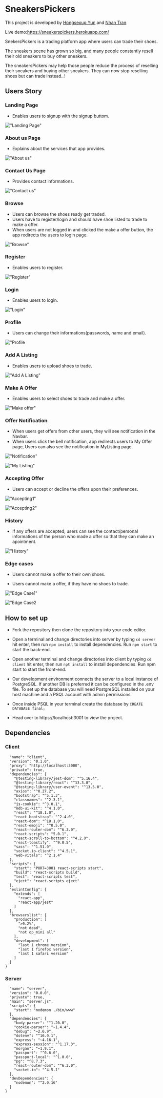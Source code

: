 # SneakersPickers

This project is developed by <a href="https://github.com/Hongseoupyun">Hongseoup Yun</a> and <a href="https://github.com/nktrancs">Nhan Tran</a>

Live demo:https://sneakerspickers.herokuapp.com/

SnekersPickers is a trading platform app where users can trade their shoes.

The sneakers scene has grown so big, and many people constantly resell their old sneakers to buy other sneakers.

The sneakersPickers may help those people reduce the process of reselling their sneakers and buying other sneakers. They can now stop reselling shoes but can trade instead..!

## Users Story

### Landing Page
- Enables users to signup with the signup buttom.

!["Landing Page"](https://github.com/Hongseoupyun/SneakersPickers-New-version-/blob/main/docs/LandingPage.png?raw=true)

### About us Page
- Explains about the services that app provides.

!["About us"](https://github.com/Hongseoupyun/SneakersPickers-New-version-/blob/main/docs/AboutUsPage.png?raw=true)

### Contact Us Page

- Provides contact informations.

!["Contact us"](https://github.com/Hongseoupyun/SneakersPickers-New-version-/blob/main/docs/ContactUsPage.png?raw=true)


### Browse

- Users can browse the shoes ready get traded.
- Users have to register/login and should have shoe listed to trade to make a offer.
- When users are not logged in and clicked the make a offer button, the app redirects the users to login page.

!["Browse"](https://github.com/Hongseoupyun/SneakersPickers-New-version-/blob/main/docs/BrowsPage.png?raw=true)

### Register

- Enables users to register.

!["Register"](https://github.com/Hongseoupyun/SneakersPickers-New-version-/blob/main/docs/RegisterPage.png?raw=true)

### Login

- Enables users to login.

!["Login"](https://github.com/Hongseoupyun/SneakersPickers-New-version-/blob/main/docs/Login.png?raw=true)

### Profile

- Users can change their informations(passwords, name and email).

!["Profile](https://github.com/Hongseoupyun/SneakersPickers-New-version-/blob/main/docs/Profile.png?raw=true)

### Add A Listing

- Enables users to upload shoes to trade.

!["Add A Listing"](https://github.com/Hongseoupyun/SneakersPickers-New-version-/blob/main/docs/AddAListingPage.png?raw=true)

### Make A Offer

- Enables users to select shoes to trade and make a offer.

!["Make offer"](https://github.com/Hongseoupyun/SneakersPickers-New-version-/blob/main/docs/Offering.png?raw=true)

### Offer Notification

- When users get offers from other users, they will see notification in the Navbar.
- When users click the bell notification, app redirects users to My Offer page, Users can also see the notification in MyListing page.

!["Notification"](https://github.com/Hongseoupyun/SneakersPickers-New-version-/blob/main/docs/OfferNotification.png?raw=true)

!["My Listing"](https://github.com/Hongseoupyun/SneakersPickers-New-version-/blob/main/docs/MyListing.png?raw=true)

### Accepting Offer

- Users can accept or decline the offers upon their preferences.

!["Accepting1"](https://github.com/Hongseoupyun/SneakersPickers-New-version-/blob/main/docs/AcceptingOffer.png?raw=true)

!["Accepting2"](https://github.com/Hongseoupyun/SneakersPickers-New-version-/blob/main/docs/AcceptingOffer2.png?raw=true)


### History

- If any offers are accepted, users can see the contact/personal informations of the person who made a offer so that they can make an apointment.

!["History"](https://github.com/Hongseoupyun/SneakersPickers-New-version-/blob/main/docs/History.png?raw=true)


### Edge cases

- Users cannot make a offer to their own shoes.

- Users cannot make a offer, if they have no shoes to trade.

!["Edge Case1"](https://github.com/Hongseoupyun/SneakersPickers-New-version-/blob/main/docs/EdgeCase-CannotOfferMine.png?raw=true)

!["Edge Case2](https://github.com/Hongseoupyun/SneakersPickers-New-version-/blob/main/docs/EdgeCase-Cantofferwithnolisting.png?raw=true)

## How to set up

- Fork the repository then clone the repository into your code editor.

- Open a terminal and change directories into server by typing ``` cd server ``` hit enter, then run ```npm install``` to install dependencies. Run ```npm start``` to start the back-end.

- Open another terminal and change directories into client by typing ```cd client``` hit enter, then run ```npt install``` to install dependencies. Run npm start to start the front-end.

- Our development environment connects the server to a local instance of PostgreSQL. If another DB is preferred it can be configured in the .env file.
To set up the database you will need PostgreSQL installed on your host machine and a PSQL account with admin permissions.

- Once inside PSQL in your terminal create the database by ```CREATE DATABASE final;```

- Head over to https://localhost:3001 to view the project.

## Dependencies

### Client

```{
  "name": "client",
  "version": "0.1.0",
  "proxy": "http://localhost:3000",
  "private": true,
  "dependencies": {
    "@testing-library/jest-dom": "^5.16.4",
    "@testing-library/react": "^13.3.0",
    "@testing-library/user-event": "^13.5.0",
    "axios": "^0.27.2",
    "bootstrap": "^5.1.3",
    "classnames": "^2.3.1",
    "js-cookie": "^3.0.1",
    "mdb-ui-kit": "^4.1.0",
    "react": "^18.1.0",
    "react-bootstrap": "^2.4.0",
    "react-dom": "^18.1.0",
    "react-emoji": "^0.5.0",
    "react-router-dom": "^6.3.0",
    "react-scripts": "5.0.1",
    "react-scroll-to-bottom": "^4.2.0",
    "react-toastify": "^9.0.5",
    "sass": "^1.51.0",
    "socket.io-client": "^4.5.1",
    "web-vitals": "^2.1.4"
  },
  "scripts": {
    "start": "PORT=3001 react-scripts start",
    "build": "react-scripts build",
    "test": "react-scripts test",
    "eject": "react-scripts eject"
  },
  "eslintConfig": {
    "extends": [
      "react-app",
      "react-app/jest"
    ]
  },
  "browserslist": {
    "production": [
      ">0.2%",
      "not dead",
      "not op_mini all"
    ],
    "development": [
      "last 1 chrome version",
      "last 1 firefox version",
      "last 1 safari version"
    ]
  }
}
```

### Server

```{
  "name": "server",
  "version": "0.0.0",
  "private": true,
  "main": "server.js",
  "scripts": {
    "start": "nodemon ./bin/www"
  },
  "dependencies": {
    "body-parser": "^1.20.0",
    "cookie-parser": "~1.4.4",
    "debug": "~2.6.9",
    "dotenv": "^16.0.1",
    "express": "~4.16.1",
    "express-session": "^1.17.3",
    "morgan": "~1.9.1",
    "passport": "^0.6.0",
    "passport-local": "^1.0.0",
    "pg": "^8.7.3",
    "react-router-dom": "^6.3.0",
    "socket.io": "^4.5.1"
  },
  "devDependencies": {
    "nodemon": "^2.0.16"
  }
}
```

